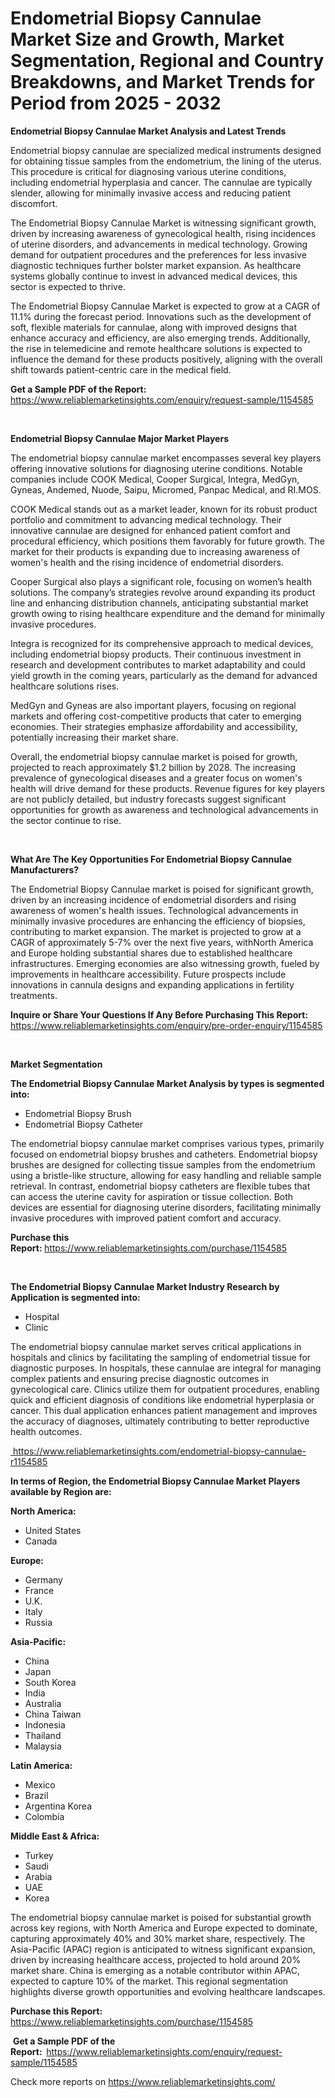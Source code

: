 <p><h1>Endometrial Biopsy Cannulae Market Size and Growth, Market Segmentation, Regional and Country Breakdowns, and Market Trends for Period from 2025 -  2032</h1></p><p><strong>Endometrial Biopsy Cannulae Market Analysis and Latest Trends</strong></p>
<p><p>Endometrial biopsy cannulae are specialized medical instruments designed for obtaining tissue samples from the endometrium, the lining of the uterus. This procedure is critical for diagnosing various uterine conditions, including endometrial hyperplasia and cancer. The cannulae are typically slender, allowing for minimally invasive access and reducing patient discomfort.</p><p>The Endometrial Biopsy Cannulae Market is witnessing significant growth, driven by increasing awareness of gynecological health, rising incidences of uterine disorders, and advancements in medical technology. Growing demand for outpatient procedures and the preferences for less invasive diagnostic techniques further bolster market expansion. As healthcare systems globally continue to invest in advanced medical devices, this sector is expected to thrive.</p><p>The Endometrial Biopsy Cannulae Market is expected to grow at a CAGR of 11.1% during the forecast period. Innovations such as the development of soft, flexible materials for cannulae, along with improved designs that enhance accuracy and efficiency, are also emerging trends. Additionally, the rise in telemedicine and remote healthcare solutions is expected to influence the demand for these products positively, aligning with the overall shift towards patient-centric care in the medical field.</p></p>
<p><strong>Get a Sample PDF of the Report:&nbsp;</strong> <a href="https://www.reliablemarketinsights.com/enquiry/request-sample/1154585?utm_campaign=2441&utm_medium=2&utm_source=Github&utm_content=ia&utm_term=22032025&utm_id=endometrial-biopsy-cannulae">https://www.reliablemarketinsights.com/enquiry/request-sample/1154585</a></p>
<p>&nbsp;</p>
<p><strong>Endometrial Biopsy Cannulae Major Market Players</strong></p>
<p><p>The endometrial biopsy cannulae market encompasses several key players offering innovative solutions for diagnosing uterine conditions. Notable companies include COOK Medical, Cooper Surgical, Integra, MedGyn, Gyneas, Andemed, Nuode, Saipu, Micromed, Panpac Medical, and RI.MOS.</p><p>COOK Medical stands out as a market leader, known for its robust product portfolio and commitment to advancing medical technology. Their innovative cannulae are designed for enhanced patient comfort and procedural efficiency, which positions them favorably for future growth. The market for their products is expanding due to increasing awareness of women's health and the rising incidence of endometrial disorders.</p><p>Cooper Surgical also plays a significant role, focusing on women’s health solutions. The company’s strategies revolve around expanding its product line and enhancing distribution channels, anticipating substantial market growth owing to rising healthcare expenditure and the demand for minimally invasive procedures.</p><p>Integra is recognized for its comprehensive approach to medical devices, including endometrial biopsy products. Their continuous investment in research and development contributes to market adaptability and could yield growth in the coming years, particularly as the demand for advanced healthcare solutions rises.</p><p>MedGyn and Gyneas are also important players, focusing on regional markets and offering cost-competitive products that cater to emerging economies. Their strategies emphasize affordability and accessibility, potentially increasing their market share.</p><p>Overall, the endometrial biopsy cannulae market is poised for growth, projected to reach approximately $1.2 billion by 2028. The increasing prevalence of gynecological diseases and a greater focus on women's health will drive demand for these products. Revenue figures for key players are not publicly detailed, but industry forecasts suggest significant opportunities for growth as awareness and technological advancements in the sector continue to rise.</p></p>
<p>&nbsp;</p>
<p><strong>What Are The Key Opportunities For Endometrial Biopsy Cannulae Manufacturers?</strong></p>
<p><p>The Endometrial Biopsy Cannulae market is poised for significant growth, driven by an increasing incidence of endometrial disorders and rising awareness of women's health issues. Technological advancements in minimally invasive procedures are enhancing the efficiency of biopsies, contributing to market expansion. The market is projected to grow at a CAGR of approximately 5-7% over the next five years, withNorth America and Europe holding substantial shares due to established healthcare infrastructures. Emerging economies are also witnessing growth, fueled by improvements in healthcare accessibility. Future prospects include innovations in cannula designs and expanding applications in fertility treatments.</p></p>
<p><strong>Inquire or Share Your Questions If Any Before Purchasing This Report:</strong> <a href="https://www.reliablemarketinsights.com/enquiry/pre-order-enquiry/1154585?utm_campaign=2441&utm_medium=2&utm_source=Github&utm_content=ia&utm_term=22032025&utm_id=endometrial-biopsy-cannulae">https://www.reliablemarketinsights.com/enquiry/pre-order-enquiry/1154585</a></p>
<p>&nbsp;</p>
<p><strong>Market Segmentation</strong></p>
<p><strong>The Endometrial Biopsy Cannulae Market Analysis by types is segmented into:</strong></p>
<p><ul><li>Endometrial Biopsy Brush</li><li>Endometrial Biopsy Catheter</li></ul></p>
<p><p>The endometrial biopsy cannulae market comprises various types, primarily focused on endometrial biopsy brushes and catheters. Endometrial biopsy brushes are designed for collecting tissue samples from the endometrium using a bristle-like structure, allowing for easy handling and reliable sample retrieval. In contrast, endometrial biopsy catheters are flexible tubes that can access the uterine cavity for aspiration or tissue collection. Both devices are essential for diagnosing uterine disorders, facilitating minimally invasive procedures with improved patient comfort and accuracy.</p></p>
<p><strong>Purchase this Report:&nbsp;</strong><a href="https://www.reliablemarketinsights.com/purchase/1154585?utm_campaign=2441&utm_medium=2&utm_source=Github&utm_content=ia&utm_term=22032025&utm_id=endometrial-biopsy-cannulae">https://www.reliablemarketinsights.com/purchase/1154585</a></p>
<p>&nbsp;</p>
<p><strong>The Endometrial Biopsy Cannulae Market Industry Research by Application is segmented into:</strong></p>
<p><ul><li>Hospital</li><li>Clinic</li></ul></p>
<p><p>The endometrial biopsy cannulae market serves critical applications in hospitals and clinics by facilitating the sampling of endometrial tissue for diagnostic purposes. In hospitals, these cannulae are integral for managing complex patients and ensuring precise diagnostic outcomes in gynecological care. Clinics utilize them for outpatient procedures, enabling quick and efficient diagnosis of conditions like endometrial hyperplasia or cancer. This dual application enhances patient management and improves the accuracy of diagnoses, ultimately contributing to better reproductive health outcomes.</p></p>
<p><a href="https://www.reliablemarketinsights.com/endometrial-biopsy-cannulae-r1154585?utm_campaign=2441&utm_medium=2&utm_source=Github&utm_content=ia&utm_term=22032025&utm_id=endometrial-biopsy-cannulae">&nbsp;https://www.reliablemarketinsights.com/endometrial-biopsy-cannulae-r1154585</a></p>
<p><strong>In terms of Region, the Endometrial Biopsy Cannulae Market Players available by Region are:</strong></p>
<p>
    <p> <strong> North America: </strong>
        <ul>
            <li>United States</li>
            <li>Canada</li>
        </ul>
        </p> 
    <p> <strong> Europe: </strong>
        <ul>
            <li>Germany</li>
            <li>France</li>
            <li>U.K.</li>
            <li>Italy</li>
            <li>Russia</li>
        </ul>
        </p> 
    <p> <strong> Asia-Pacific: </strong>
        <ul>
            <li>China</li>
            <li>Japan</li>
            <li>South Korea</li>
            <li>India</li>
            <li>Australia</li>
            <li>China Taiwan</li>
            <li>Indonesia</li>
            <li>Thailand</li>
            <li>Malaysia</li>
        </ul>
        </p> 
    <p> <strong> Latin America: </strong>
        <ul>
            <li>Mexico</li>
            <li>Brazil</li>
            <li>Argentina Korea</li>
            <li>Colombia</li>
        </ul>
        </p> 
    <p> <strong> Middle East & Africa: </strong>
        <ul>
            <li>Turkey</li>
            <li>Saudi</li>
            <li>Arabia</li>
            <li>UAE</li>
            <li>Korea</li>
        </ul>
    </p>
    </p>
<p><p>The endometrial biopsy cannulae market is poised for substantial growth across key regions, with North America and Europe expected to dominate, capturing approximately 40% and 30% market share, respectively. The Asia-Pacific (APAC) region is anticipated to witness significant expansion, driven by increasing healthcare access, projected to hold around 20% market share. China is emerging as a notable contributor within APAC, expected to capture 10% of the market. This regional segmentation highlights diverse growth opportunities and evolving healthcare landscapes.</p></p>
<p><strong>Purchase this Report: </strong><a href="https://www.reliablemarketinsights.com/purchase/1154585?utm_campaign=2441&utm_medium=2&utm_source=Github&utm_content=ia&utm_term=22032025&utm_id=endometrial-biopsy-cannulae">https://www.reliablemarketinsights.com/purchase/1154585</a></p>
<p>&nbsp;<strong>Get a Sample PDF of the Report:&nbsp;&nbsp;</strong><a href="https://www.reliablemarketinsights.com/enquiry/request-sample/1154585?utm_campaign=2441&utm_medium=2&utm_source=Github&utm_content=ia&utm_term=22032025&utm_id=endometrial-biopsy-cannulae">https://www.reliablemarketinsights.com/enquiry/request-sample/1154585</a></p>
<p><strong></strong></p>
<p>Check more reports on <a href="https://www.reliablemarketinsights.com/?utm_campaign=2441&utm_medium=2&utm_source=Github&utm_content=ia&utm_term=22032025&utm_id=endometrial-biopsy-cannulae">https://www.reliablemarketinsights.com/</a></p>